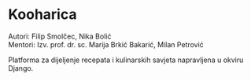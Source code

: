 # Kooharica
Autori: Filip Smolčec, Nika Bolić\
Mentori: Izv. prof. dr. sc. Marija Brkić Bakarić, Milan Petrović        

Platforma za dijeljenje recepata i kulinarskih savjeta napravljena u okviru Django.
